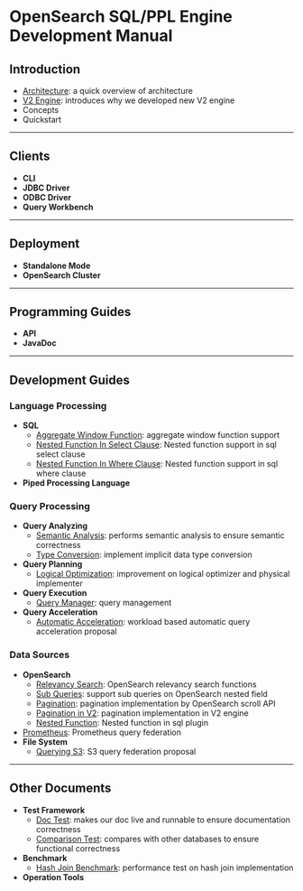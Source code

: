 
# OpenSearch SQL/PPL Engine Development Manual

## Introduction

+ [Architecture](intro-architecture.md): a quick overview of architecture
+ [V2 Engine](intro-v2-engine.md): introduces why we developed new V2 engine
+ Concepts
+ Quickstart

---
## Clients

+ **CLI**
+ **JDBC Driver**
+ **ODBC Driver**
+ **Query Workbench**

---
## Deployment

+ **Standalone Mode**
+ **OpenSearch Cluster**

---
## Programming Guides

+ **API**
+ **JavaDoc**

---
## Development Guides

### Language Processing

+ **SQL**
  + [Aggregate Window Function](sql-aggregate-window-function.md): aggregate window function support
  + [Nested Function In Select Clause](sql-nested-function-select-clause.md): Nested function support in sql select clause
  + [Nested Function In Where Clause](sql-nested-function-where-clause.md): Nested function support in sql where clause
+ **Piped Processing Language**

### Query Processing

+ **Query Analyzing**
  + [Semantic Analysis](query-semantic-analysis.md): performs semantic analysis to ensure semantic correctness
  + [Type Conversion](query-type-conversion.md): implement implicit data type conversion
+ **Query Planning**
  + [Logical Optimization](query-optimizer-improvement.md): improvement on logical optimizer and physical implementer
+ **Query Execution**
  + [Query Manager](query-manager.md): query management
+ **Query Acceleration**
  + [Automatic Acceleration](query-automatic-acceleration.md): workload based automatic query acceleration proposal

### Data Sources

+ **OpenSearch**
  + [Relevancy Search](opensearch-relevancy-search.md): OpenSearch relevancy search functions
  + [Sub Queries](opensearch-nested-field-subquery.md): support sub queries on OpenSearch nested field
  + [Pagination](opensearch-pagination.md): pagination implementation by OpenSearch scroll API
  + [Pagination in V2](Pagination-v2.md): pagination implementation in V2 engine
  + [Nested Function](sql-nested-function.md): Nested function in sql plugin
+ [Prometheus](datasource-prometheus.md): Prometheus query federation
+ **File System**
  + [Querying S3](datasource-query-s3.md): S3 query federation proposal

---
## Other Documents

+ **Test Framework**
  + [Doc Test](testing-doctest.md): makes our doc live and runnable to ensure documentation correctness
  + [Comparison Test](testing-comparison-test.md): compares with other databases to ensure functional correctness
+ **Benchmark**
  + [Hash Join Benchmark](testing-hash-join-benchmark.md): performance test on hash join implementation
+ **Operation Tools**
